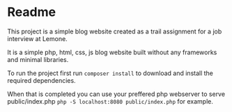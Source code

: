 # Readme
This project is a simple blog website created as a trail assignment for a job interview at Lemone.

It is a simple php, html, css, js blog website built without any frameworks and minimal libraries.

To run the project first run `composer install` to download and install the required dependencies.

When that is completed you can use your preffered php webserver to serve public/index.php
`php -S localhost:8080 public/index.php` for example.